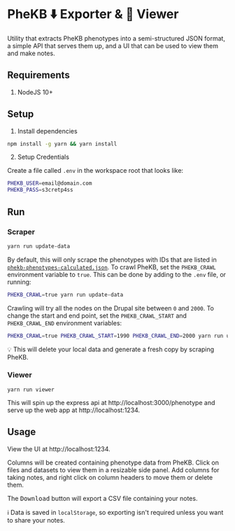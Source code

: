 # PheKB ⬇️ Exporter & 🔬 Viewer

Utility that extracts PheKB phenotypes into a semi-structured JSON format, a
simple API that serves them up, and a UI that can be used to view them and make
notes.

## Requirements

1. NodeJS 10+

## Setup

1. Install dependencies

```sh
npm install -g yarn && yarn install
```

2. Setup Credentials

Create a file called `.env` in the workspace root that looks like:

```bash
PHEKB_USER=email@domain.com
PHEKB_PASS=s3cretp4ss
```

## Run

### Scraper

```sh
yarn run update-data
```

By default, this will only scrape the phenotypes with IDs that are listed in
[`phekb-phenotypes-calculated.json`](scraper/phekb-phenotypes-calculated.json). 
To crawl PheKB, set the `PHEKB_CRAWL` environment variable to `true`. This can
be done by adding to the `.env` file, or running:

```sh
PHEKB_CRAWL=true yarn run update-data
```

Crawling will try all the nodes on the Drupal site between `0` and `2000`. To
change the start and end point, set the `PHEKB_CRAWL_START` and
`PHEKB_CRAWL_END` environment variables:

```sh
PHEKB_CRAWL=true PHEKB_CRAWL_START=1990 PHEKB_CRAWL_END=2000 yarn run update-data
```

:bulb: This will delete your local data and generate a fresh copy by scraping
PheKB.

### Viewer

```
yarn run viewer
```

This will spin up the express api at http://localhost:3000/phenotype and serve
up the web app at http://localhost:1234.


## Usage

View the UI at http://localhost:1234.

Columns will be created containing phenotype data from PheKB. Click on files and
datasets to view them in a resizable side panel. Add columns for taking notes,
and right click on column headers to move them or delete them.

The <kbd>Download</kbd> button will export a CSV file containing your notes.

ℹ Data is saved in `localStorage`, so exporting isn't required unless you want
to share your notes.